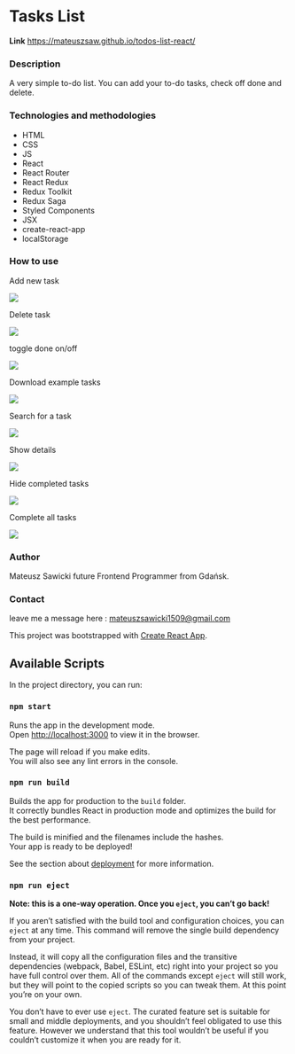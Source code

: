 # Tasks List
**Link**  https://mateuszsaw.github.io/todos-list-react/

### Description
A very simple to-do list. You can add your to-do tasks, check off done and delete.
### Technologies and methodologies
- HTML
- CSS
- JS
- React
- React Router
- React Redux
- Redux Toolkit
- Redux Saga
- Styled Components
- JSX
- create-react-app
- localStorage

### How to use

Add new task

![](readme/add-new-task.gif)

Delete task

![](readme/delete-task.gif)

toggle done on/off

![](readme/toggle-task-done.gif)

Download example tasks

![](readme/download-example-task.gif)

Search for a task

![](readme/search.gif)

Show details

![](readme/show-details.gif)

Hide completed tasks

![](readme/hide-done.gif)

Complete all tasks

![](readme/done-all.gif)

### Author
Mateusz Sawicki future Frontend Programmer from Gdańsk.

### Contact
leave me a message here : mateuszsawicki1509@gmail.com

This project was bootstrapped with [Create React App](https://github.com/facebook/create-react-app).

## Available Scripts

In the project directory, you can run:

### `npm start`

Runs the app in the development mode.\
Open [http://localhost:3000](http://localhost:3000) to view it in the browser.

The page will reload if you make edits.\
You will also see any lint errors in the console.

### `npm run build`

Builds the app for production to the `build` folder.\
It correctly bundles React in production mode and optimizes the build for the best performance.

The build is minified and the filenames include the hashes.\
Your app is ready to be deployed!

See the section about [deployment](https://facebook.github.io/create-react-app/docs/deployment) for more information.

### `npm run eject`

**Note: this is a one-way operation. Once you `eject`, you can’t go back!**

If you aren’t satisfied with the build tool and configuration choices, you can `eject` at any time. This command will remove the single build dependency from your project.

Instead, it will copy all the configuration files and the transitive dependencies (webpack, Babel, ESLint, etc) right into your project so you have full control over them. All of the commands except `eject` will still work, but they will point to the copied scripts so you can tweak them. At this point you’re on your own.

You don’t have to ever use `eject`. The curated feature set is suitable for small and middle deployments, and you shouldn’t feel obligated to use this feature. However we understand that this tool wouldn’t be useful if you couldn’t customize it when you are ready for it.
